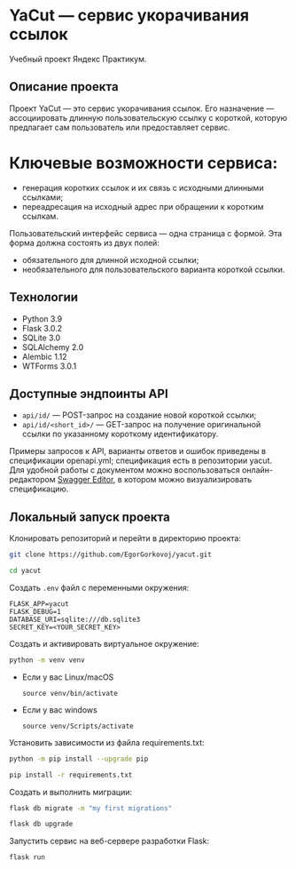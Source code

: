 # YaCut — сервис укорачивания ссылок

Учебный проект Яндекс Практикум.

## Описание проекта

Проект YaCut — это сервис укорачивания ссылок. Его назначение — ассоциировать длинную пользовательскую ссылку с короткой, которую предлагает сам пользователь или предоставляет сервис. 

# Ключевые возможности сервиса:

* генерация коротких ссылок и их связь с исходными длинными ссылками;
* переадресация на исходный адрес при обращении к коротким ссылкам.

Пользовательский интерфейс сервиса — одна страница с формой. Эта форма должна состоять из двух полей:

* обязательного для длинной исходной ссылки;
* необязательного для пользовательского варианта короткой ссылки.

## Технологии

* Python 3.9
* Flask 3.0.2
* SQLite 3.0
* SQLAlchemy 2.0
* Alembic 1.12
* WTForms 3.0.1

## Доступные эндпоинты API

* `api/id/` — POST-запрос на создание новой короткой ссылки;
* `api/id/<short_id>/` — GET-запрос на получение оригинальной ссылки по указанному короткому идентификатору.

Примеры запросов к API, варианты ответов и ошибок приведены в спецификации openapi.yml; спецификация есть в репозитории yacut.
Для удобной работы с документом можно воспользоваться онлайн-редактором [Swagger Editor](https://editor.swagger.io/), в котором можно визуализировать спецификацию.

## Локальный запуск проекта

Клонировать репозиторий и перейти в директорию проекта:

```bash
git clone https://github.com/EgorGorkovoj/yacut.git
```

```bash
cd yacut
```

Создать `.env` файл с переменными окружения:

```
FLASK_APP=yacut
FLASK_DEBUG=1
DATABASE_URI=sqlite:///db.sqlite3
SECRET_KEY=<YOUR_SECRET_KEY>
```

Cоздать и активировать виртуальное окружение:

```bash
python -m venv venv
```

* Если у вас Linux/macOS

    ```
    source venv/bin/activate
    ```

* Если у вас windows

    ```
    source venv/Scripts/activate
    ```

Установить зависимости из файла requirements.txt:

```bash
python -m pip install --upgrade pip
```

```bash
pip install -r requirements.txt
```

Cоздать и выполнить миграции:

```bash
flask db migrate -m "my first migrations"
```

```bash
flask db upgrade
```

Запустить сервис на веб-сервере разработки Flask:

```bash
flask run
```
